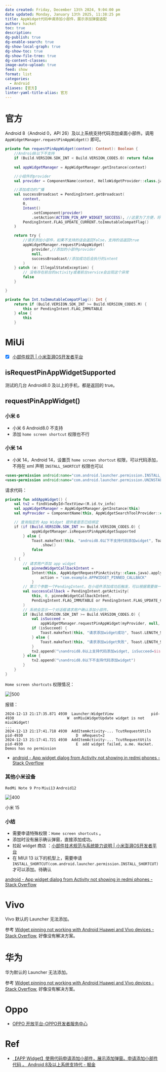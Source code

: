 ```yaml
---
date created: Friday, December 13th 2024, 9:04:00 pm
date updated: Monday, January 13th 2025, 11:38:25 pm
title: AppWidget代码申请添加小部件，展示添加弹窗适配
author: hacket
toc: true
description: 
dg-publish: true
dg-enable-search: true
dg-show-local-graph: true
dg-show-toc: true
dg-show-file-tree: true
dg-content-classes: 
image-auto-upload: true
feed: show
format: list
categories:
  - Android
aliases: [官方]
linter-yaml-title-alias: 官方
---
```


# 官方

Android 8（Android 0，API 26）及以上系统⽀持代码添加桌⾯⼩部件。调⽤ `AppWidgetManager.requestPinAppWidget()` 即可。

```kotlin
private fun requestPinAppWidget(context: Context): Boolean {
    //Android8以下不支持
    if (Build.VERSION.SDK_INT < Build.VERSION_CODES.O) return false
    
    val appWidgetManager = AppWidgetManager.getInstance(context)

    //小组件的provider
    val provider = ComponentName(context, HelloWidgetProvider::class.java)

    //添加成功的广播
    val successBroadcast = PendingIntent.getBroadcast(
        context,
        0,
        Intent()
            .setComponent(provider)
            .setAction(ACTION_PIN_APP_WIDGET_SUCCESS), //这里为了方便，将广播发到HelloWidgetProvider
        PendingIntent.FLAG_UPDATE_CURRENT.toImmutableCompatFlag()
    )

    return try {
        //请求添加小部件，如果不支持的话会返回false，支持的话返回true
        appWidgetManager.requestPinAppWidget(
            provider,//添加的小部件provider
            null,
            successBroadcast//添加成功后会执行的intent
        )
    } catch (e: IllegalStateException) {
        // 没有存在前台的activity或者前台service会出现这个异常
        false
    }

}

private fun Int.toImmutableCompatFlag(): Int {
    return if (Build.VERSION.SDK_INT >= Build.VERSION_CODES.M) {
        this or PendingIntent.FLAG_IMMUTABLE
    } else {
        this
    }
```

# MiUi

- [x] [小部件规范 | 小米澎湃OS开发者平台](https://dev.mi.com/xiaomihyperos/documentation/detail?pId=1664)

## isRequestPinAppWidgetSupported

测试的几台 Android8.0 及以上的手机，都是返回的 true。

## requestPinAppWidget()

### 小米 6

- 小米 6 Android8.0 不支持
- 添加 `home screen shortcut` 权限也不行

### 小米 14

- 小米 14，Android 14，设置页 `home screen shortcut` 权限，可以代码添加，不用在 xml 声明 `INSTALL_SHORTCUT` 权限也可以

```xml
<uses-permission android:name="com.android.launcher.permission.INSTALL_SHORTCUT" />
<uses-permission android:name="com.android.launcher.permission.UNINSTALL_SHORTCUT" />
```

请求代码：

```kotlin
private fun addAppWidget() {
	val tv2 = findViewById<TextView>(R.id.tv_info)
	val appWidgetManager = AppWidgetManager.getInstance(this)
	val myProvider = ComponentName(this, AppWidgetSearchToolProvider::class.java)

	// 查询指定的 App Widget 提供者是否已经绑定
	if (if (Build.VERSION.SDK_INT >= Build.VERSION_CODES.O) {
			appWidgetManager.isRequestPinAppWidgetSupported
		} else {
			Toast.makeText(this, "android8.0以下不支持代码添加widget", Toast.LENGTH_SHORT)
				.show()
			false
		}
	) {
		// 请求用户添加 app widget
		val pinnedWidgetCallbackIntent =
			Intent(this, AppWidgetRequestPinActivity::class.java).apply {
				action = "com.example.APPWIDGET_PINNED_CALLBACK"
			}
		// 第三个参数一个PendingIntent，在小组件添加成功后触发，可以根据需要做一些添加成功监听
		val successCallback = PendingIntent.getActivity(
			this, 0, pinnedWidgetCallbackIntent,
			PendingIntent.FLAG_IMMUTABLE or PendingIntent.FLAG_UPDATE_CURRENT
		)
		// 系统会显示一个对话框请求用户确认添加小部件。
		if (Build.VERSION.SDK_INT >= Build.VERSION_CODES.O) {
			val isSucceed =
				appWidgetManager.requestPinAppWidget(myProvider, null, successCallback)
			if (isSucceed) {
				Toast.makeText(this, "请求添加widget成功", Toast.LENGTH_SHORT).show()
			} else {
				Toast.makeText(this, "请求添加widget失败", Toast.LENGTH_SHORT).show()
			}
			tv2.append("\nandroid8.0以上支持代码添加widget, isSucceed=$isSucceed")
		} else {
			tv2.append("\nandroid8.0以下不支持代码添加widget")
		}
	}
}
```

`Home screen shortcuts` 权限情况：

![|500](https://raw.githubusercontent.com/hacket/ObsidianOSS/master/obsidian/20241213211854.png)

报错：

```
2024-12-13 21:17:35.871 4930  Launcher:WidgetView                 pid-4930                        W  onMiuiWidgetUpdate widget is not miuiWidget!
...
2024-12-13 21:17:41.718 4930  AddItemActivity-... TcutRequestUtils pid-4930                        D  mRequest=2
2024-12-13 21:17:41.721 4930  AddItemActivity-... TcutRequestUtils pid-4930                        E  add widget failed, a.me. Hacket. Demos has no permission
```

- [android - App widget dialog from Activity not showing in redmi phones - Stack Overflow](https://stackoverflow.com/questions/57781688/app-widget-dialog-from-activity-not-showing-in-redmi-phones)

### 其他小米设备

`RedMi Note 9 Pro` `Miui13` `Android12`

![|400](https://raw.githubusercontent.com/hacket/ObsidianOSS/master/obsidian/20241213214455.png)

小米 15

### 小结

- 需要申请特殊权限：`Home screen shortcuts` 。
- 添加时没有展示确认弹窗，直接添加成功。
- 拉起 widget 商店 ：[小部件技术规范与系统能力说明 | 小米澎湃OS开发者平台](https://dev.mi.com/xiaomihyperos/documentation/detail?pId=1584#_16)
- 在 MIUI 13 以下的机型上，需要申请 `INSTALL_SHORTCUT(com.android.launcher.permission.INSTALL_SHORTCUT)` 才可以添加。待确认

[android - App widget dialog from Activity not showing in redmi phones - Stack Overflow](https://stackoverflow.com/questions/57781688/app-widget-dialog-from-activity-not-showing-in-redmi-phones)

# Vivo

Vivo 默认的 Launcher 无法添加。

参考 [Widget pinning not working with Android Huawei and Vivo devices - Stack Overflow](https://stackoverflow.com/questions/72492999/widget-pinning-not-working-with-android-huawei-and-vivo-devices), 好像没有解决方案。

# 华为

华为默认的 Launcher 无法添加。

参考 [Widget pinning not working with Android Huawei and Vivo devices - Stack Overflow](https://stackoverflow.com/questions/72492999/widget-pinning-not-working-with-android-huawei-and-vivo-devices), 好像没有解决方案。

# Oppo

- [OPPO 开放平台-OPPO开发者服务中心](https://open.oppomobile.com/new/developmentDoc/info?id=11733)

# Ref

- [【APP Widget】使用代码申请添加小部件，展示添加弹窗。申请添加小部件代码 。 Android 8及以上系统⽀持代 - 掘金](https://juejin.cn/post/7302241918351114274)
